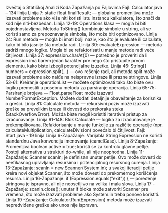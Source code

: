 Izveštaj o Statičkoj Analizi Koda Zapažanja po Fajlovima Fajl: Calculator.java – 134 linija Linija 7: static float finalResult; — globalna promenljiva može izazvati probleme ako više niti koristi istu instancu kalkulatora, što znači da kôd nije niti-bezbedan. Linija 12-19: Operations klasa — mogla bi biti pojednostavljena. Metoda ToString() kombinuje simbole u string, ali se koristi samo za prepoznavanje simbola, što može biti optimizovano. Linija 24: Run metoda — mogla bi imati bolji naziv, kao što je evaluate ili calculate, kako bi bilo jasnije šta metoda radi. Linija 30: evaluateExpression — metoda sadrži mnogo logike. Mogla bi se refaktorisati u manje metode radi veće čitljivosti. Linija 37: expression.charAt(0) — potrebno je proveriti da li expression ima barem jedan karakter pre nego što pristupite prvom elementu, kako biste izbegli potencijalne izuzetke. Linija 46: String[] numbers = expression.split(...) — ovo rešenje radi, ali metoda split može izazvati probleme ako naiđe na neispravne izraze ili prazne stringove. Linija 53-61: Kreiranje operationList — možete optimizovati tako što biste ovu logiku premestili u posebnu metodu za parsiranje operacija. Linija 65-75: Parsiranje brojeva — Float.parseFloat može izazvati NumberFormatException. Možete dodati detaljnije obaveštenje za korisnika o grešci. Linija 81: Calculate metoda — rekursivni poziv može izazvati greške sa prevelikim izraza ili dovesti do prekoraka steka (StackOverflowError). Možda biste mogli koristiti iterativni pristup za izračunavanje. Linija 91-148: Blok Calculate — logika za izračunavanje je prekomplikovana. Refaktorisanje u manje funkcije za različite operacije (npr. calculateMultiplication, calculateDivision) povećalo bi čitljivost. Fajl: Start.java - 19 linija Linija 6-Zapažanje: Varijabla String Expression ne koristi standardnu Java konvenciju imenovanja (camelCase). Linija 8-Zapažanje: Promenljiva boolean active = true; koristi se za kontrolu glavne petlje. Postoji alternativa u strukturi do-while, ali nije neophodna. Linija 11-Zapažanje: Scanner scanIn; je definisan unutar petlje. Ovo može dovesti do neefikasnog upravljanja resursima i potencijalnog resursnog curenja. Linija 13-Zapažanje: scanIn = new Scanner(System.in); u svakoj iteraciji petlje kreira novi objekat Scanner, što može dovesti do prekomernog korišćenja resursa. Linija 16-Zapažanje: if (Expression.equals("exit")) { — poređenje stringova je ispravno, ali nije neosetljivo na velika i mala slova. Linija 17 -Zapažanje: scanIn.close(); unutar if bloka može zatvoriti Scanner pre vremena, što može izazvati probleme ako System.in treba ponovo koristiti. Linija 19 -Zapažanje: Calculator.Run(Expression) metoda može izazvati nepredviđene greške ako unos nije ispravan.
